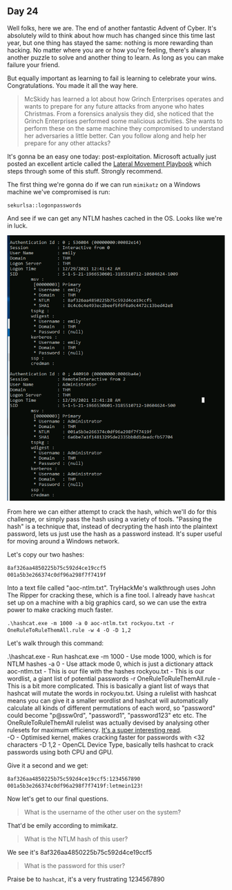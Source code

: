 ## Day 24

Well folks, here we are. The end of another fantastic Advent of Cyber. It's absolutely wild to think about how much has changed since this time last year, but one thing has stayed the same: nothing is more rewarding than hacking. No matter where you are or how you're feeling, there's always another puzzle to solve and another thing to learn. As long as you can make failure your friend.  

But equally important as learning to fail is learning to celebrate your wins. Congratulations. You made it all the way here.  

> McSkidy has learned a lot about how Grinch Enterprises operates and wants to prepare for any future attacks from anyone who hates Christmas. From a forensics analysis they did, she noticed that the Grinch Enterprises performed some malicious activities. She wants to perform these on the same machine they compromised to understand her adversaries a little better. Can you follow along and help her prepare for any other attacks?

It's gonna be an easy one today: post-exploitation. Microsoft actually just posted an excellent article called the [Lateral Movement Playbook](https://docs.microsoft.com/en-us/defender-for-identity/playbook-lateral-movement) which steps through some of this stuff. Strongly recommend.  

The first thing we're gonna do if we can run `mimikatz` on a Windows machine we've compromised is run:

    sekurlsa::logonpasswords

And see if we can get any NTLM hashes cached in the OS. Looks like we're in luck.  

![](creds.png)

From here we can either attempt to crack the hash, which we'll do for this challenge, or simply pass the hash using a variety of tools. "Passing the hash" is a technique that, instead of decrypting the hash into the plaintext password, lets us just use the hash as a password instead. It's super useful for moving around a Windows network.  

Let's copy our two hashes:

    8af326aa4850225b75c592d4ce19ccf5
    001a5b3e266374c0df96a298f7f7419f

Into a text file called "aoc-ntlm.txt". TryHackMe's walkthrough uses John The Ripper for cracking these, which is a fine tool. I already have `hashcat` set up on a machine with a big graphics card, so we can use the extra power to make cracking much faster.  

    .\hashcat.exe -m 1000 -a 0 aoc-ntlm.txt rockyou.txt -r OneRuleToRuleThemAll.rule -w 4 -O -D 1,2

Let's walk through this command:

.\hashcat.exe - Run hashcat.exe
-m 1000 - Use mode 1000, which is for NTLM hashes
-a 0 - Use attack mode 0, which is just a dictionary attack
aoc-ntlm.txt - This is our file with the hashes
rockyou.txt - This is our wordlist, a giant list of potential passwords
-r OneRuleToRuleThemAll.rule - This is a bit more complicated. This is basically a giant list of ways that hashcat will mutate the words in rockyou.txt. Using a rulelist with hashcat means you can give it a smaller wordlist and hashcat will automatically calculate all kinds of different permutations of each word, so "password" could become "p@ssw0rd", "password1", "password123" etc etc. The OneRuleToRuleThemAll rulelist was actually devised by analysing other rulesets for maximum efficiency. [It's a super interesting read](https://notsosecure.com/one-rule-to-rule-them-all).  
-O - Optimised kernel, makes cracking faster for passwords with <32 characters
-D 1,2 - OpenCL Device Type, basically tells hashcat to crack passwords using both CPU and GPU.  

Give it a second and we get:

    8af326aa4850225b75c592d4ce19ccf5:1234567890
    001a5b3e266374c0df96a298f7f7419f:letmein123!

Now let's get to our final questions.  

>  What is the username of the other user on the system? 

That'd be emily according to mimikatz.  

> What is the NTLM hash of this user?

We see it's 8af326aa4850225b75c592d4ce19ccf5

> What is the password for this user?

Praise be to `hashcat`, it's a very frustrating 1234567890  

